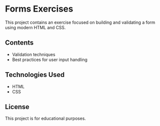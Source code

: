 # Forms Exercises

This project contains an exercise focused on building and validating a form using modern HTML and CSS.

## Contents

- Validation techniques
- Best practices for user input handling


## Technologies Used

- HTML
- CSS

## License

This project is for educational purposes.